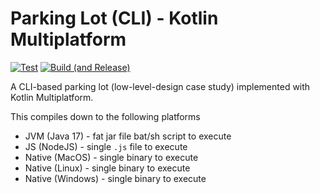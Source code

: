 # Parking Lot (CLI) - Kotlin Multiplatform

[![Test](https://github.com/championswimmer/ParkingLot-LLD-Kotlin-MPP/actions/workflows/test.yml/badge.svg)](https://github.com/championswimmer/ParkingLot-LLD-Kotlin-MPP/actions/workflows/test.yml)
[![Build (and Release)](https://github.com/championswimmer/ParkingLot-LLD-Kotlin-MPP/actions/workflows/build.yml/badge.svg)](https://github.com/championswimmer/ParkingLot-LLD-Kotlin-MPP/actions/workflows/build.yml)

A CLI-based parking lot (low-level-design case study) implemented 
with Kotlin Multiplatform. 

This compiles down to the following platforms 

- JVM (Java 17) - fat jar file bat/sh script to execute 
- JS (NodeJS) - single `.js` file to execute
- Native (MacOS) - single binary to execute
- Native (Linux) - single binary to execute
- Native (Windows) - single binary to execute

